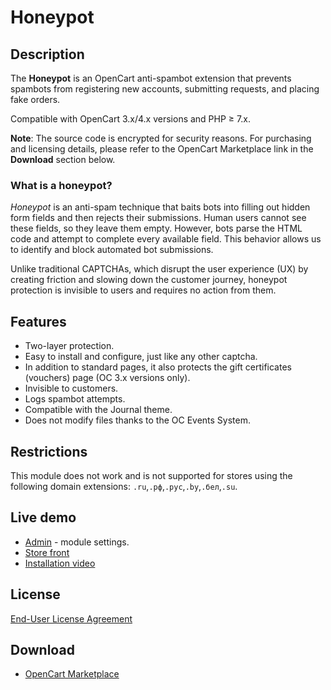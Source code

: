 # Honeypot

## Description
The **Honeypot** is an OpenCart anti-spambot extension that prevents spambots from registering new accounts, submitting requests, and placing fake orders.

Compatible with OpenCart 3.x/4.x versions and PHP ≥ 7.x.

**Note**: The source code is encrypted for security reasons. For purchasing and licensing details, please refer to the OpenCart Marketplace link in the **Download** section below.

### What is a honeypot?
*Honeypot* is an anti-spam technique that baits bots into filling out hidden form fields and then rejects their submissions. Human users cannot see these fields, so they leave them empty. However, bots parse the HTML code and attempt to complete every available field. This behavior allows us to identify and block automated bot submissions.

Unlike traditional CAPTCHAs, which disrupt the user experience (UX) by creating friction and slowing down the customer journey, honeypot protection is invisible to users and requires no action from them.

## Features
* Two-layer protection.
* Easy to install and configure, just like any other captcha.
* In addition to standard pages, it also protects the gift certificates (vouchers) page (OC 3.x versions only).
* Invisible to customers.
* Logs spambot attempts.
* Compatible with the Journal theme.
* Does not modify files thanks to the OC Events System.

## Restrictions
This module does not work and is not supported for stores using the following domain extensions: `.ru`,`.рф`,`.рус`,`.by`,`.бел`,`.su`.

## Live demo
* [Admin](https://demo.ocmod.space/a/admin/index.php?route=extension/captcha/honeypot) - module settings.
* [Store front](https://demo.ocmod.space/a/admin/index.php?route=extension/captcha/honeypot)
* [Installation video](https://www.youtube.com/watch?v=FQ-DIdXoNWM)

## License
[End-User License Agreement](../EULA.en.txt)

## Download
* [OpenCart Marketplace](https://www.opencart.com/index.php?route=marketplace/extension/info&extension_id=45552)
